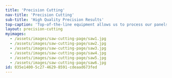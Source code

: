```yaml
---
title: 'Precision Cutting'
nav-title: 'Precision Cutting'
sub-title: 'High Quality Precision Results'
top-caption: 'Top-of-the-line equipment allows us to process our panels faster, more economically, and with greater flexibility. Superior performance coupled with high-end technology ensures all board is precision-cut to the exact size required.'
layout: precision-cutting
myimages:
  - /assets/images/saw-cutting-page/saw1.jpg
  - /assets/images/saw-cutting-page/saw2.jpg
  - /assets/images/saw-cutting-page/saw3.jpg
  - /assets/images/saw-cutting-page/saw4.jpg
  - /assets/images/saw-cutting-page/saw5.jpg
  - /assets/images/saw-cutting-page/saw6.jpg
id: 035e1400-5c27-4629-8591-cdeaad673fed
---
```

